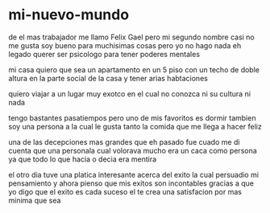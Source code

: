# mi-nuevo-mundo
de el mas trabajador
me llamo Felix Gael pero mi segundo nombre casi no me gusta
soy bueno para muchisimas cosas pero yo no hago nada
eh legado querer ser psicologo para tener poderes mentales

mi casa quiero que sea un apartamento en un 5 piso con un techo de doble altura en la parte social de la casa y tener arias habtaciones

quiero viajar a un lugar muy exotco en el cual no conozca ni su cultura ni nada

tengo bastantes pasatiempos pero uno de mis favoritos es dormir
tambien soy una persona a la cual le gusta tanto la comida que me llega a hacer feliz

una de las decepciones mas grandes que eh pasado fue cuado me di cuenta que una personala cual volorava mucho era un caca como persona ya que todo lo que hacia o decia era mentira

el otro dia tuve una platica interesante acerca del exito la cual persuadio mi pensamiento y ahora pienso que mis exitos son incontables gracias a que yo digo que el exito es cada suceso el te crea una satisfacion por mas minima que sea
